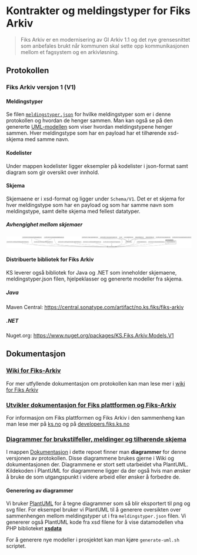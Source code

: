 # Kontrakter og meldingstyper for Fiks Arkiv

> Fiks Arkiv er en modernisering av GI Arkiv 1.1 og det nye grensesnittet som anbefales brukt når kommunen skal sette opp kommunikasjonen mellom et fagsystem og en arkivløsning.

## Protokollen

### Fiks Arkiv versjon 1 (V1)

#### Meldingstyper

Se filen [`meldingstyper.json`](Schema/V1/meldingstyper/meldingstyper.json) for hvilke meldingstyper som er i denne protokollen og hvordan de henger sammen. Man kan også se på den genererte [UML-modellen](https://github.com/ks-no/fiks-arkiv-specification/blob/main/Schema/V1/meldingstyper/meldingstyper.svg) som viser hvordan meldingstypene henger sammen.
Hver meldingstype som har en payload har et tilhørende xsd-skjema med samme navn. 

#### Kodelister

Under mappen kodelister ligger eksempler på kodelister i json-format samt diagram som gir oversikt over innhold.

#### Skjema

Skjemaene er i xsd-format og ligger under `Schema/V1`.
Det er et skjema for hver meldingstype som har en payload og som har samme navn som meldingstype, samt delte skjema med fellest datatyper. 

##### Avhengighet mellom skjemaer

![Avhengigheter mellom schemas](Dokumentasjon/V1/SchemaModels/xsd-schemas-overview.png)


#### Distribuerte bibliotek for Fiks Arkiv

KS leverer også bibliotek for Java og .NET som inneholder skjemaene, meldingstyper.json filen, hjelpeklasser og genererte modeller fra skjema.

##### Java
Maven Central: https://central.sonatype.com/artifact/no.ks.fiks/fiks-arkiv

##### .NET
Nuget.org: https://www.nuget.org/packages/KS.Fiks.Arkiv.Models.V1


## Dokumentasjon

### [Wiki for Fiks-Arkiv](https://github.com/ks-no/fiks-arkiv-specification/wiki)
For mer utfyllende dokumentasjon om protokollen kan man lese mer i [wiki for Fiks Arkiv](https://github.com/ks-no/fiks-arkiv-specification/wiki)

### [Utvikler dokumentasjon for Fiks plattformen og Fiks-Arkiv](https://developers.fiks.ks.no/fiks-plattform/tjenester/fiksprotokoll/arkiv/)
For informasjon om Fiks plattformen og Fiks Arkiv i den sammenheng kan man lese mer på [ks.no](https://www.ks.no/fagomrader/digitalisering/felleslosninger/verktoykasse-plan--og-byggesak/verktoy/sammenhengende-tjenester---integrasjoner/fiks-arkiv/) og på [developers.fiks.ks.no](https://developers.fiks.ks.no/fiks-plattform/tjenester/fiksprotokoll/arkiv/)

### [Diagrammer for brukstilfeller, meldinger og tilhørende skjema](Dokumentasjon/V1/README.md)

I mappen [Dokumentasjon](Dokumentasjon/V1/README.md) i dette repoet finner man **diagrammer** for denne versjonen av protokollen. Disse diagrammene brukes gjerne i Wiki og dokumentasjonen der. Diagrammene er stort sett utarbeidet vha PlantUML.
Kildekoden i PlantUML for diagrammene ligger da der også hvis man ønsker å bruke de som utgangspunkt i videre arbeid eller ønsker å forbedre de.


#### Generering av diagrammer
Vi bruker [PlantUML](https://plantuml.com/) for å tegne diagrammer som så blir eksportert til png og svg filer. For eksempel bruker vi PlantUML til å generere oversikten over sammenhengen mellom meldingstyper ut i fra `meldingstyper.json` filen.
Vi genererer også PlantUML kode fra xsd filene for å vise datamodellen vha PHP biblioteket **[xsdata](https://pypi.org/project/xsdata-plantuml/)**

For å generere nye modeller i prosjektet kan man kjøre `generate-uml.sh` scriptet.




